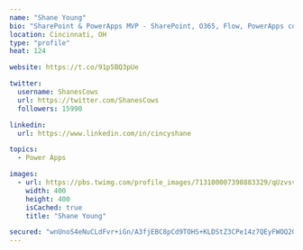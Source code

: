 ```yaml
---
name: "Shane Young"
bio: "SharePoint & PowerApps MVP - SharePoint, O365, Flow, PowerApps consulting? @PowerApps911 | Pure Snark? You found it."
location: Cincinnati, OH
type: "profile"
heat: 124

website: https://t.co/91p5BQ3pUe

twitter:
  username: ShanesCows
  url: https://twitter.com/ShanesCows
  followers: 15990

linkedin:
  url: https://www.linkedin.com/in/cincyshane

topics:
  - Power Apps

images:
  - url: https://pbs.twimg.com/profile_images/713100007398883329/qUzvsvQ3_400x400.jpg
    width: 400
    height: 400
    isCached: true
    title: "Shane Young"

secured: "wnUnoS4eNuCLdFvr+iGn/A3fjEBC8pCd9TOHS+KLDStZ3CPe14z7QEyFWOQ2GubbmAHftBuUT09kgD64jw6MvJ77EVIew/5ZIbG3gBMnQ7nppGZfNIUdRVL6IXyRr0bCINPJde+9tWhitoAOQ57kX2NmTagDah7U/9dx/YagGiecPLL/ZuiQNCL5MieOCL7KvB9N+OO4iIt/q5EED9VZ5//x4tfJsBI0uCIGKs3ZuIzXS4rr+OFIONbVAKyaWV7gT5SL96HjDQ/6sPLoVsH7LozBJn8f0wwNCVWItsuMJGtExus/N4aPshXbG7WTEzpKMjPh0KuVHz0JwwB3lEWbQizt36saXo1NB6nZiDCHA4bj+tVj4izeeIFqw7PpFw+NOO6ytG0/apHDNsWeJOd96ozvPCZQ3M2zvOB8NJKe7nc=;IB8l5aVg0xBGqC7VEMjV5w=="
---
```


